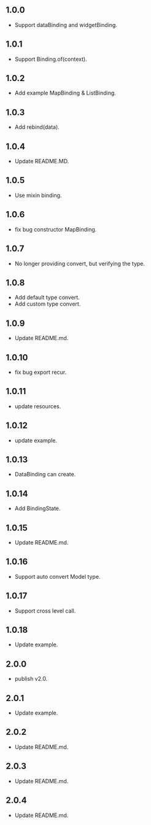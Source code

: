 ## 1.0.0
- Support dataBinding and widgetBinding.

## 1.0.1
- Support Binding.of(context).

## 1.0.2
- Add example MapBinding & ListBinding.

## 1.0.3
- Add rebind(data).

## 1.0.4
- Update README.MD.

## 1.0.5
- Use mixin binding.

## 1.0.6
- fix bug constructor MapBinding.

## 1.0.7
- No longer providing convert, but verifying the type.

## 1.0.8
- Add default type convert. 
- Add custom type convert.

## 1.0.9
- Update README.md.

## 1.0.10
- fix bug export recur.

## 1.0.11
- update resources.

## 1.0.12
- update example.

## 1.0.13
- DataBinding can create.

## 1.0.14
- Add BindingState.

## 1.0.15
- Update README.md.

## 1.0.16
- Support auto convert Model type.

## 1.0.17
- Support cross level call.

## 1.0.18
- Update example.

## 2.0.0
- publish v2.0.

## 2.0.1
- Update example.

## 2.0.2
- Update README.md.

## 2.0.3
- Update README.md.

## 2.0.4
- Update README.md.

